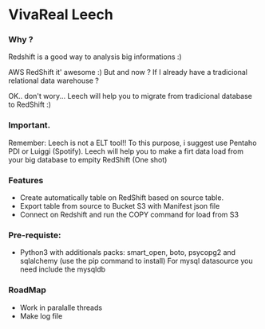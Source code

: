 # VivaReal Leech

### Why ?

Redshift is a good way to analysis big informations :)

AWS RedShift it' awesome :) But and now ? If I already have a tradicional relational data warehouse ?

OK.. don't wory... Leech  will help you to migrate from tradicional database to RedShift :)

### Important.
Remember: Leech is not a ELT tool!! To this purpose, i suggest use Pentaho PDI or Luiggi (Spotify).
Leech will help you to make a firt data load from your big database to empity RedShift (One shot)

### Features
- Create automatically table on RedShift based on source table.
- Export table from source to Bucket S3 with Manifest json file
- Connect on Redshift and run the COPY command for load from S3


### Pre-requiste:
- Python3  with additionals packs: smart_open, boto, psycopg2 and sqlalchemy (use the pip command to install)
For mysql datasource you need include the mysqldb

### RoadMap
- Work in paralalle threads
- Make log file